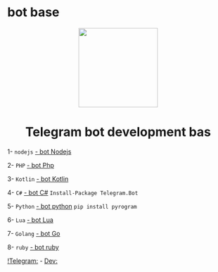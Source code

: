 # bot base
<p align="center">
  <img src="logo.png" width="180" height="180">
  <h1 align="center">Telegram bot development bas</h1>
</p
e 


 1- `nodejs` 
 [- bot Nodejs](http://github.com/ayhan-dev/botbase/NODELS)

 2- `PHP` 
 [- bot Php](http://github.com/ayhan-dev/botbase/Php)

 3- `Kotlin` 
 [- bot Kotlin](http://github.com/ayhan-dev/botbase/Kotlin)

 4- `C#` 
 [- bot C#](http://github.com/ayhan-dev/botbase/CSharp) ```Install-Package Telegram.Bot```

 5- `Python` 
 [- bot python](http://github.com/ayhan-dev/botbase/Python) ```pip install pyrogram```

 6- `Lua` 
 [- bot Lua](https://github.com/ayhan-dev/botbase/Lua)

7- `Golang` 
[- bot Go](https://github.com/ayhan-dev/botbase/Golang)

8- `ruby`
[- bot ruby](https://github.com/ayhan-dev/botbase/tree/main/ruby)


   [!Telegram:](https://t.me/Galaxy_Deve) - [Dev:](https://Ayhan_Dev)
